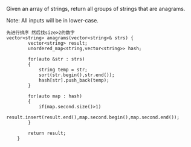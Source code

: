 Given an array of strings, return all groups of strings that are anagrams.

Note: All inputs will be in lower-case.

```
先进行排序 然后找size>2的数字
vector<string> anagrams(vector<string>& strs) {
        vector<string> result;
        unordered_map<string,vector<string>> hash;
        
        for(auto &str : strs)
        {
            string temp = str;
            sort(str.begin(),str.end());
            hash[str].push_back(temp);
        }
        
        for(auto map : hash)
        {
            if(map.second.size()>1)
                result.insert(result.end(),map.second.begin(),map.second.end());
        }
        
        return result;
    }
```